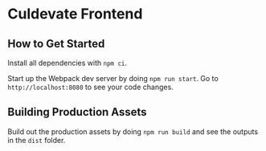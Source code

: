 # Culdevate Frontend

## How to Get Started

Install all dependencies with `npm ci`.

Start up the Webpack dev server by doing `npm run start`. Go to `http://localhost:8080` to
see your code changes.

## Building Production Assets

Build out the production assets by doing `npm run build` and see the outputs in the `dist` folder.
